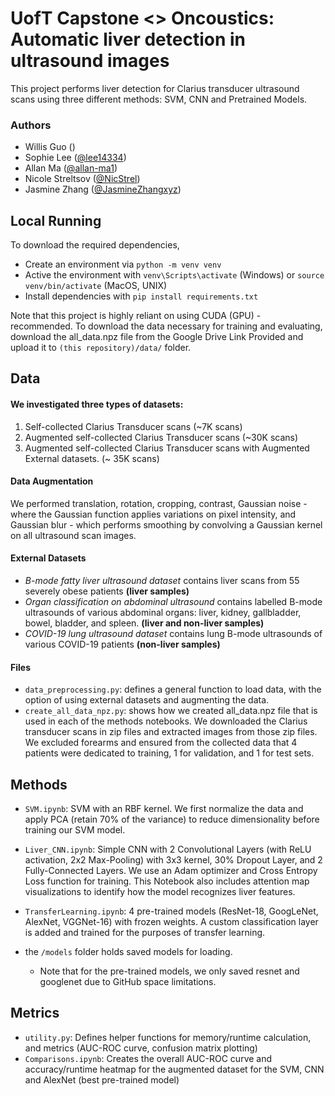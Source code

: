 # UofT Capstone &lt;> Oncoustics: Automatic liver detection in ultrasound images

This project performs liver detection for Clarius transducer ultrasound scans using three different methods: SVM, CNN and Pretrained Models. 

### Authors
- Willis Guo ()
- Sophie Lee ([@lee14334](https://github.com/lee14334]))
- Allan Ma ([@allan-ma1](https://github.com/allan-ma1))
- Nicole Streltsov ([@NicStrel](https://github.com/NicoleStrel])) 
- Jasmine Zhang ([@JasmineZhangxyz](https://github.com/JasmineZhangxyz))

## Local Running


To download the required dependencies,

- Create an environment via `python -m venv venv`
- Active the environment with `venv\Scripts\activate` (Windows) or `source venv/bin/activate` (MacOS, UNIX)
- Install dependencies with `pip install requirements.txt`

Note that this project is highly reliant on using CUDA (GPU) - recommended.
To download the data necessary for training and evaluating, download the all_data.npz file from the Google Drive Link Provided and upload it to `(this repository)/data/` folder. 

## Data

#### We investigated three types of datasets: 
1. Self-collected Clarius Transducer scans (~7K scans)
2. Augmented self-collected Clarius Transducer scans (~30K scans)
3. Augmented self-collected Clarius Transducer scans with Augmented External datasets. (~ 35K scans)
   
#### Data Augmentation

We performed translation, rotation, cropping, contrast, Gaussian noise - where the Gaussian function applies variations on pixel intensity, and Gaussian blur - which performs smoothing by convolving a Gaussian kernel on all ultrasound scan images. 

#### External Datasets 

- *B-mode fatty liver ultrasound dataset* contains liver scans from 55 severely obese patients **(liver samples)**
- *Organ classification on abdominal ultrasound* contains labelled B-mode ultrasounds of various abdominal organs: liver, kidney, gallbladder, bowel, bladder, and spleen. **(liver and non-liver samples)**
- *COVID-19 lung ultrasound dataset* contains lung B-mode ultrasounds of various COVID-19 patients **(non-liver samples)**

#### Files

- `data_preprocessing.py`: defines a general function to load data, with the option of using external datasets and augmenting the data.
- `create_all_data_npz.py`: shows how we created all_data.npz file that is used in each of the methods notebooks. We downloaded the Clarius transducer scans in zip files and extracted images from those zip files. We excluded forearms and ensured from the collected data that 4 patients were dedicated to training, 1 for validation, and 1 for test sets. 

## Methods

- `SVM.ipynb`: SVM with an RBF kernel. We first normalize the data and apply PCA (retain 70% of the variance) to reduce dimensionality before training our SVM model. 
- `Liver_CNN.ipynb`: Simple CNN with 2 Convolutional Layers (with ReLU activation, 2x2 Max-Pooling) with 3x3 kernel, 30% Dropout Layer, and 2 Fully-Connected Layers. We use an Adam optimizer and Cross Entropy Loss function for training. This Notebook also includes attention map visualizations to identify how the model recognizes liver features. 
- `TransferLearning.ipynb`: 4 pre-trained models (ResNet-18, GoogLeNet, AlexNet, VGGNet-16) with frozen weights. A custom classification layer is added and trained for the purposes of transfer learning.

- the `/models` folder holds saved models for loading.
    - Note that for the pre-trained models, we only saved resnet and googlenet due to GitHub space limitations.

## Metrics

- `utility.py`: Defines helper functions for memory/runtime calculation, and metrics (AUC-ROC curve, confusion matrix plotting)
- `Comparisons.ipynb`: Creates the overall AUC-ROC curve and accuracy/runtime heatmap for the augmented dataset for the SVM, CNN and AlexNet (best pre-trained model)

  






